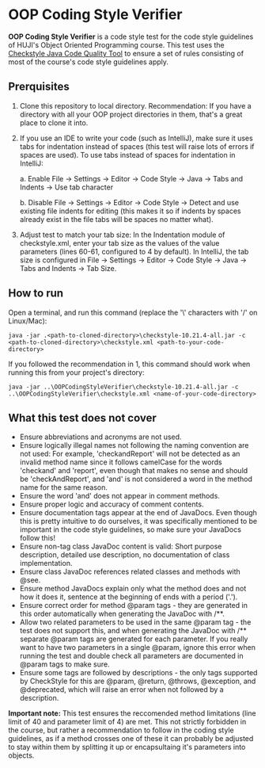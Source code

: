 # OOP Coding Style Verifier

**OOP Coding Style Verifier** is a code style test for the code style guidelines of HUJI's Object Oriented Programming course.
This test uses the [Checkstyle Java Code Quality Tool](https://checkstyle.sourceforge.io/) to ensure a set of rules consisting of most of the course's code style guidelines apply.

## Prerquisites
1. Clone this repository to local directory. Recommendation: If you have a directory with all your OOP project directories in them, that's a great place to clone it into.
   
2. If you use an IDE to write your code (such as IntelliJ), make sure it uses tabs for indentation instead of spaces (this test will raise lots of errors if spaces are used). To use tabs instead of spaces for indentation in IntelliJ:

    a. Enable File -> Settings -> Editor -> Code Style -> Java -> Tabs and Indents -> Use tab character
   
    b. Disable File -> Settings -> Editor -> Code Style -> Detect and use existing file indents for editing (this makes it so if indents by spaces already exist in the file tabs will be spaces no matter what).
   
3. Adjust test to match your tab size: In the Indentation module of checkstyle.xml, enter your tab size as the values of the value parameters (lines 60-61, configured to 4 by default). In IntelliJ, the tab size is configured in File -> Settings -> Editor -> Code Style -> Java -> Tabs and Indents -> Tab Size.

## How to run
Open a terminal, and run this command (replace the '\\' characters with '/' on Linux/Mac):
```
java -jar .<path-to-cloned-directory>\checkstyle-10.21.4-all.jar -c <path-to-cloned-directory>\checkstyle.xml <path-to-your-code-directory>
```

If you followed the recommendation in 1, this command should work when running this from your project's directory:
```
java -jar ..\OOPCodingStyleVerifier\checkstyle-10.21.4-all.jar -c ..\OOPCodingStyleVerifier\checkstyle.xml <name-of-your-code-directory>
```

## What this test does not cover
- Ensure abbreviations and acronyms are not used.
- Ensure logically illegal names not following the naming convention are not used: For example, 'checkandReport' will not be detected as an invalid method name since it follows camelCase for the words 'checkand' and 'report', even though that makes no sense and should be 'checkAndReport', and 'and' is not considered a word in the method name for the same reason.
- Ensure the word 'and' does not appear in comment methods.
- Ensure proper logic and accuracy of comment contents.
- Ensure documentation tags appear at the end of JavaDocs. Even though this is pretty intuitive to do ourselves, it was specifically mentioned to be important in the code style guidelines, so make sure your JavaDocs follow this!
- Ensure non-tag class JavaDoc content is valid: Short purpose description, detailed use description, no documentation of class implementation.
- Ensure class JavaDoc references related classes and methods with @see.
- Ensure method JavaDocs explain only what the method does and not how it does it, sentence at the beginning of ends with a period ('.').
- Ensure correct order for method @param tags - they are generated in this order automatically when generating the JavaDoc with /**.
- Allow two related parameters to be used in the same @param tag - the test does not support this, and when generating the JavaDoc with /** separate @param tags are generated for each parameter. If you really want to have two parameters in a single @param, ignore this error when running the test and double check all parameters are documented in @param tags to make sure.
- Ensure some tags are followed by descriptions - the only tags supported by CheckStyle for this are @param, @return, @throws, @exception, and @deprecated, which will raise an error when not followed by a description.

**Important note:** This test ensures the reccomended method limitations (line limit of 40 and parameter limit of 4) are met. This not strictly forbidden in the course, but rather a recommendation to follow in the coding style guidelines, as if a method crosses one of these it can probably be adjusted to stay within them by splitting it up or encapsultaing it's parameters into objects.
